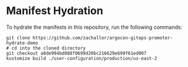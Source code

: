 # Manifest Hydration

To hydrate the manifests in this repository, run the following commands:

```shell
git clone https://github.com/zachaller/argocon-gitops-promoter-hydrate-demo
# cd into the cloned directory
git checkout a8de994bd088f0699d20bc216629e699f61ed007
kustomize build ./user-configuration/production/us-east-2
```
